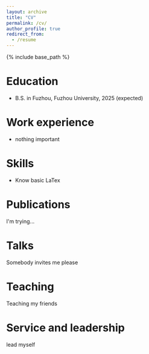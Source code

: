 ```yaml
---
layout: archive
title: "CV"
permalink: /cv/
author_profile: true
redirect_from:
  - /resume
---
```


{% include base_path %}

Education
======
* B.S. in Fuzhou, Fuzhou University, 2025 (expected)

Work experience
======
* nothing important
  
Skills
======
* Know basic LaTex

Publications
======
I'm trying...
  
Talks
======
Somebody invites me please
  
Teaching
======
Teaching my friends
  
Service and leadership
======
lead myself
